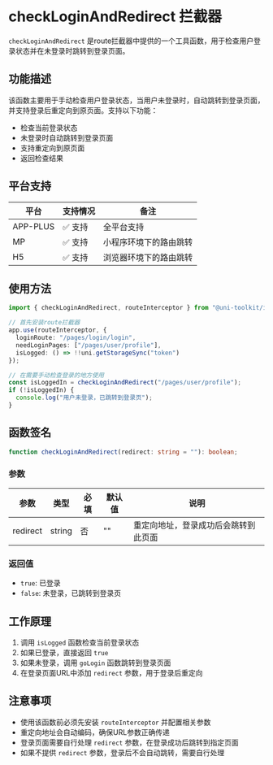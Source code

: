 # checkLoginAndRedirect 拦截器

`checkLoginAndRedirect` 是route拦截器中提供的一个工具函数，用于检查用户登录状态并在未登录时跳转到登录页面。

## 功能描述

该函数主要用于手动检查用户登录状态，当用户未登录时，自动跳转到登录页面，并支持登录后重定向到原页面。支持以下功能：

- 检查当前登录状态
- 未登录时自动跳转到登录页面
- 支持重定向到原页面
- 返回检查结果

## 平台支持

| 平台     | 支持情况 | 备注                   |
| -------- | -------- | ---------------------- |
| APP-PLUS | ✅ 支持  | 全平台支持             |
| MP       | ✅ 支持  | 小程序环境下的路由跳转 |
| H5       | ✅ 支持  | 浏览器环境下的路由跳转 |

## 使用方法

```typescript
import { checkLoginAndRedirect, routeInterceptor } from "@uni-toolkit/interceptors";

// 首先安装route拦截器
app.use(routeInterceptor, {
  loginRoute: "/pages/login/login",
  needLoginPages: ["/pages/user/profile"],
  isLogged: () => !!uni.getStorageSync("token")
});

// 在需要手动检查登录的地方使用
const isLoggedIn = checkLoginAndRedirect("/pages/user/profile");
if (!isLoggedIn) {
  console.log("用户未登录，已跳转到登录页");
}
```

## 函数签名

```typescript
function checkLoginAndRedirect(redirect: string = ""): boolean;
```

### 参数

| 参数     | 类型   | 必填 | 默认值 | 说明                                 |
| -------- | ------ | ---- | ------ | ------------------------------------ |
| redirect | string | 否   | ""     | 重定向地址，登录成功后会跳转到此页面 |

### 返回值

- `true`: 已登录
- `false`: 未登录，已跳转到登录页

## 工作原理

1. 调用 `isLogged` 函数检查当前登录状态
2. 如果已登录，直接返回 `true`
3. 如果未登录，调用 `goLogin` 函数跳转到登录页面
4. 在登录页面URL中添加 `redirect` 参数，用于登录后重定向

## 注意事项

- 使用该函数前必须先安装 `routeInterceptor` 并配置相关参数
- 重定向地址会自动编码，确保URL参数正确传递
- 登录页面需要自行处理 `redirect` 参数，在登录成功后跳转到指定页面
- 如果不提供 `redirect` 参数，登录后不会自动跳转，需要自行处理
